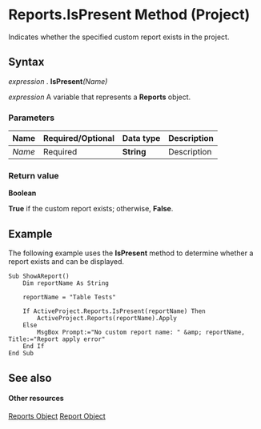 
# Reports.IsPresent Method (Project)
Indicates whether the specified custom report exists in the project.

## Syntax

 _expression_ . **IsPresent**_(Name)_

 _expression_ A variable that represents a **Reports** object.


### Parameters



|**Name**|**Required/Optional**|**Data type**|**Description**|
|:-----|:-----|:-----|:-----|
| _Name_|Required| **String**|Description|

### Return value

 **Boolean**

 **True** if the custom report exists; otherwise, **False**.


## Example

The following example uses the  **IsPresent** method to determine whether a report exists and can be displayed.


```
Sub ShowAReport()
    Dim reportName As String
    
    reportName = "Table Tests"
    
    If ActiveProject.Reports.IsPresent(reportName) Then
        ActiveProject.Reports(reportName).Apply
    Else
        MsgBox Prompt:="No custom report name: " &amp; reportName, Title:="Report apply error"
    End If
End Sub
```


## See also


#### Other resources


[Reports Object](a9f4a13b-1907-dbe8-8077-fb1226bb8bb9.md)
[Report Object](38ef993e-e5cd-b451-06aa-41eb0e93450e.md)
